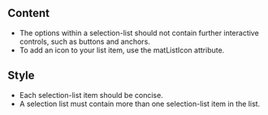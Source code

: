 
## Content

* The options within a selection-list should not contain further interactive controls, such as buttons and anchors.
* To add an icon to your list item, use the matListIcon attribute.


## Style

* Each selection-list item should be concise.
* A selection list must contain more than one selection-list item in the list.